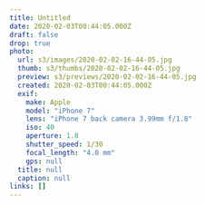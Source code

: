 ```yaml
---
title: Untitled
date: 2020-02-03T00:44:05.000Z
draft: false
drop: true
photo:
  url: s3/images/2020-02-02-16-44-05.jpg
  thumb: s3/thumbs/2020-02-02-16-44-05.jpg
  preview: s3/previews/2020-02-02-16-44-05.jpg
  created: 2020-02-03T00:44:05.000Z
  exif:
    make: Apple
    model: "iPhone 7"
    lens: "iPhone 7 back camera 3.99mm f/1.8"
    iso: 40
    aperture: 1.8
    shutter_speed: 1/30
    focal_length: "4.0 mm"
    gps: null
  title: null
  caption: null
links: []
---
```

